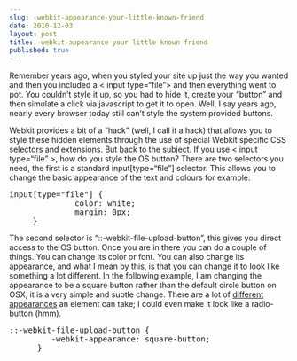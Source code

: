```yaml
---
slug: -webkit-appearance-your-little-known-friend
date: 2010-12-03
layout: post
title: -webkit-appearance your little known friend
published: true
---
```

<p>Remember years ago, when you styled your site up just the way you wanted and
then you included a &lt; input type=&ldquo;file&rdquo;> and then everything went to pot.  You couldn&rsquo;t style it up, so you had to hide it, create your &ldquo;button&rdquo; and then simulate a click via javascript to get it to open.  Well, I say years ago, nearly every browser today still can&rsquo;t style the system provided buttons.</p>

<p>Webkit provides a bit of a &ldquo;hack&rdquo; (well, I call it a hack) that allows you to style these hidden elements through the use of special Webkit specific CSS selectors and extensions.  But back to the subject.  If you use &lt; input type=&ldquo;file&rdquo; >, how do you style the OS button?  There are two selectors you need, the first is a standard input[type=&ldquo;file&rdquo;] selector.  This allows you to change the basic appearance of the text and colours for example:</p>

<div class="CodeRay">
  <div class="code"><pre><span class="type">input</span>[<span class="attribute-name">type=&quot;file&quot;</span>] {
              <span class="key">color</span>: <span class="value">white</span>;
              <span class="key">margin</span>: <span class="float">0px</span>;
     }</pre></div>
</div>


<p>The second selector is &ldquo;::-webkit-file-upload-button&rdquo;, this gives you direct access to the OS button.  Once you are in there you can do a couple of things.  You can change its color or font.  You can also change its appearance, and what I mean by this, is that you can change it to look like something a lot different.    In the following example, I am changing the appearance to be a square button rather than the default circle button on OSX, it is a very simple and subtle change.    There are a lot of <a href="http://css-infos.net/property/-webkit-appearance">different appearances</a> an element can take; I could even make it look like a radio-button (hmm).</p>

<div class="CodeRay">
  <div class="code"><pre>:<span class="pseudo-class">:-webkit-file-upload-button</span> {
         <span class="key">-webkit-appearance</span>: <span class="value">square-button</span>;
      }</pre></div>
</div>

